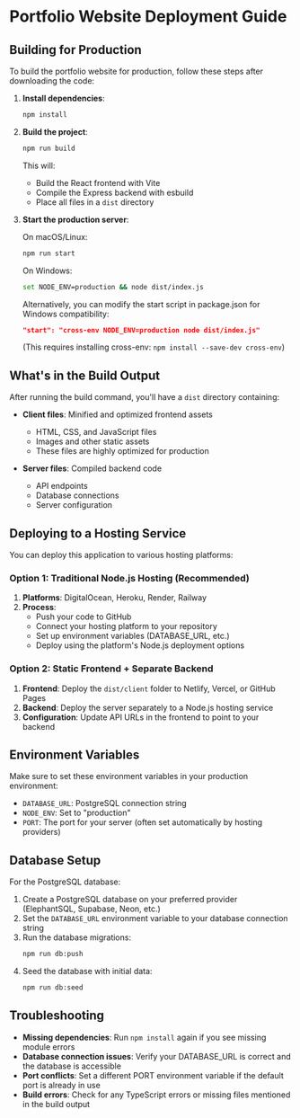 # Portfolio Website Deployment Guide

## Building for Production

To build the portfolio website for production, follow these steps after downloading the code:

1. **Install dependencies**:
   ```bash
   npm install
   ```

2. **Build the project**:
   ```bash
   npm run build
   ```
   This will:
   - Build the React frontend with Vite
   - Compile the Express backend with esbuild
   - Place all files in a `dist` directory

3. **Start the production server**:

   On macOS/Linux:
   ```bash
   npm run start
   ```

   On Windows:
   ```bash
   set NODE_ENV=production && node dist/index.js
   ```
   
   Alternatively, you can modify the start script in package.json for Windows compatibility:
   ```json
   "start": "cross-env NODE_ENV=production node dist/index.js"
   ```
   (This requires installing cross-env: `npm install --save-dev cross-env`)

## What's in the Build Output

After running the build command, you'll have a `dist` directory containing:

- **Client files**: Minified and optimized frontend assets
  - HTML, CSS, and JavaScript files
  - Images and other static assets
  - These files are highly optimized for production

- **Server files**: Compiled backend code
  - API endpoints
  - Database connections
  - Server configuration

## Deploying to a Hosting Service

You can deploy this application to various hosting platforms:

### Option 1: Traditional Node.js Hosting (Recommended)

1. **Platforms**: DigitalOcean, Heroku, Render, Railway
2. **Process**:
   - Push your code to GitHub
   - Connect your hosting platform to your repository
   - Set up environment variables (DATABASE_URL, etc.)
   - Deploy using the platform's Node.js deployment options

### Option 2: Static Frontend + Separate Backend

1. **Frontend**: Deploy the `dist/client` folder to Netlify, Vercel, or GitHub Pages
2. **Backend**: Deploy the server separately to a Node.js hosting service
3. **Configuration**: Update API URLs in the frontend to point to your backend

## Environment Variables

Make sure to set these environment variables in your production environment:

- `DATABASE_URL`: PostgreSQL connection string
- `NODE_ENV`: Set to "production"
- `PORT`: The port for your server (often set automatically by hosting providers)

## Database Setup

For the PostgreSQL database:

1. Create a PostgreSQL database on your preferred provider (ElephantSQL, Supabase, Neon, etc.)
2. Set the `DATABASE_URL` environment variable to your database connection string
3. Run the database migrations:
   ```bash
   npm run db:push
   ```
4. Seed the database with initial data:
   ```bash
   npm run db:seed
   ```

## Troubleshooting

- **Missing dependencies**: Run `npm install` again if you see missing module errors
- **Database connection issues**: Verify your DATABASE_URL is correct and the database is accessible
- **Port conflicts**: Set a different PORT environment variable if the default port is already in use
- **Build errors**: Check for any TypeScript errors or missing files mentioned in the build output
